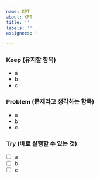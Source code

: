 ```yaml
---
name: KPT
about: KPT
title: ''
labels: ''
assignees: ''

---
```


### Keep (유지할 항목)
- a
- b
- c
### Problem (문제라고 생각하는 항목)
- a
- b
- c
### Try (바로 실행할 수 있는 것)
- [ ] a
- [ ] b
- [ ] c
